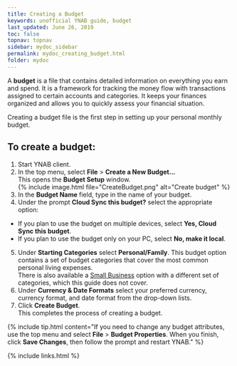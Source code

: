 ```yaml
---
title: Creating a Budget
keywords: unofficial YNAB guide, budget
last_updated: June 26, 2019
toc: false
topnav: topnav
sidebar: mydoc_sidebar
permalink: mydoc_creating_budget.html
folder: mydoc
---
```


A **budget** is a file that contains detailed information on everything you earn and spend. It is a framework for tracking the money flow with transactions assigned to certain accounts and categories. It keeps your finances organized and allows you to quickly assess your financial situation.

Creating a budget file is the first step in setting up your personal monthly budget.

## To create a budget:

1.  Start YNAB client.
2.  In the top menu, select **File** > **Create a New Budget...**
    <br/>This opens the **Budget Setup** window.<br/>
    {% include image.html file="CreateBudget.png"  alt="Create budget" %}
3.  In the **Budget Name** field, type in the name of your budget.
4.  Under the prompt **Cloud Sync this budget?** select the appropriate option:
*  If you plan to use the budget on multiple devices, select **Yes, Cloud Sync this budget**.
*  If you plan to use the budget only on your PC, select **No, make it local**.
5.  Under **Starting Categories** select **Personal/Family**. This budget option contains a set of budget categories that cover the most common personal living expenses.
    <br/>There is also available a [Small Business](https://www.youneedabudget.com/tag/small-business-owners/) option with a different set of categories, which this guide does not cover.<br/>
6.  Under **Currency & Date Formats** select your preferred currency, currency format, and date format from the drop-down lists.
7.  Click **Create Budget**.
    <br/>This completes the process of creating a budget.<br/>

{% include tip.html content="If you need to change any budget attributes, use the top menu and select **File** > **Budget Properties**. When you finish, click **Save Changes**, then follow the prompt and restart YNAB." %}

{% include links.html %}

